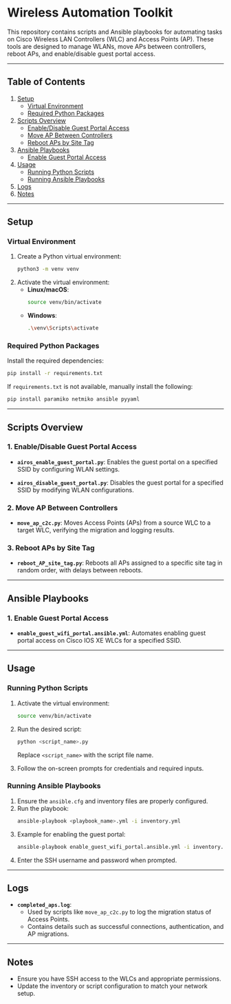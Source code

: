 # Wireless Automation Toolkit

This repository contains scripts and Ansible playbooks for automating tasks on Cisco Wireless LAN Controllers (WLC) and Access Points (AP). These tools are designed to manage WLANs, move APs between controllers, reboot APs, and enable/disable guest portal access.

---

## Table of Contents

1. [Setup](#setup)
    - [Virtual Environment](#virtual-environment)
    - [Required Python Packages](#required-python-packages)
2. [Scripts Overview](#scripts-overview)
    - [Enable/Disable Guest Portal Access](#1-enabledisable-guest-portal-access)
    - [Move AP Between Controllers](#2-move-ap-between-controllers)
    - [Reboot APs by Site Tag](#3-reboot-aps-by-site-tag)
3. [Ansible Playbooks](#ansible-playbooks)
    - [Enable Guest Portal Access](#1-enable-guest-portal-access)
4. [Usage](#usage)
    - [Running Python Scripts](#running-python-scripts)
    - [Running Ansible Playbooks](#running-ansible-playbooks)
5. [Logs](#logs)
6. [Notes](#notes)

---

## Setup

### Virtual Environment

1. Create a Python virtual environment:
   ```bash
   python3 -m venv venv
   ```
2. Activate the virtual environment:
   - **Linux/macOS**:
     ```bash
     source venv/bin/activate
     ```
   - **Windows**:
     ```bash
     .\venv\Scripts\activate
     ```

### Required Python Packages

Install the required dependencies:
```bash
pip install -r requirements.txt
```

If `requirements.txt` is not available, manually install the following:
```bash
pip install paramiko netmiko ansible pyyaml
```

---

## Scripts Overview

### 1. Enable/Disable Guest Portal Access

- **`airos_enable_guest_portal.py`**:
  Enables the guest portal on a specified SSID by configuring WLAN settings.

- **`airos_disable_guest_portal.py`**:
  Disables the guest portal for a specified SSID by modifying WLAN configurations.

### 2. Move AP Between Controllers

- **`move_ap_c2c.py`**:
  Moves Access Points (APs) from a source WLC to a target WLC, verifying the migration and logging results.

### 3. Reboot APs by Site Tag

- **`reboot_AP_site_tag.py`**:
  Reboots all APs assigned to a specific site tag in random order, with delays between reboots.

---

## Ansible Playbooks

### 1. Enable Guest Portal Access

- **`enable_guest_wifi_portal.ansible.yml`**:
  Automates enabling guest portal access on Cisco IOS XE WLCs for a specified SSID.

---

## Usage

### Running Python Scripts

1. Activate the virtual environment:
   ```bash
   source venv/bin/activate
   ```
2. Run the desired script:
   ```bash
   python <script_name>.py
   ```
   Replace `<script_name>` with the script file name.

3. Follow the on-screen prompts for credentials and required inputs.

### Running Ansible Playbooks

1. Ensure the `ansible.cfg` and inventory files are properly configured.
2. Run the playbook:
   ```bash
   ansible-playbook <playbook_name>.yml -i inventory.yml
   ```
3. Example for enabling the guest portal:
   ```bash
   ansible-playbook enable_guest_wifi_portal.ansible.yml -i inventory.yml
   ```
4. Enter the SSH username and password when prompted.

---

## Logs

- **`completed_aps.log`**:
  - Used by scripts like `move_ap_c2c.py` to log the migration status of Access Points.
  - Contains details such as successful connections, authentication, and AP migrations.

---

## Notes

- Ensure you have SSH access to the WLCs and appropriate permissions.
- Update the inventory or script configuration to match your network setup.
